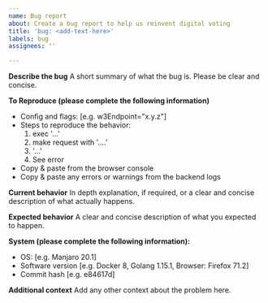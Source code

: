 ```yaml
---
name: Bug report
about: Create a bug report to help us reinvent digital voting
title: 'bug: <add-text-here>'
labels: bug
assignees: ''

---
```


**Describe the bug**
A short summary of what the bug is. Please be clear and concise.

**To Reproduce (please complete the following information)**
- Config and flags: [e.g. w3Endpoint="x.y.z"]
- Steps to reproduce the behavior:
    1. exec '...'
    2. make request with '....'
    3. '...'
    4. See error
- Copy & paste from the browser console
- Copy & paste any errors or warnings from the backend logs

**Current behavior**
In depth explanation, if required, or a clear and concise description of what actually happens.

**Expected behavior**
A clear and concise description of what you expected to happen.

**System (please complete the following information):**
 - OS: [e.g. Manjaro 20.1]
 - Software version [e.g. Docker 8, Golang 1.15.1, Browser: Firefox 71.2]
 - Commit hash [e.g. e84617d]

**Additional context**
Add any other context about the problem here.
